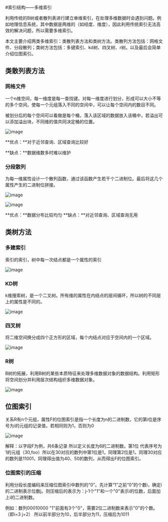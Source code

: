#索引结构——多维索引

利用传统的B树或者散列表进行建立单维索引，在处理多维数据时会遇到问题。例如地理信息系统，其中数据是两维的（如经度、维度），因此利用传统索引无法高效的解决问题，所以需要多维索引。

本文主要介绍两类多维索引：类散列表方法和类树方法。类散列方法包括：网格文件、分段散列；类树方法包括：多键索引、kd树、四叉树、r树。以及最后会简单介绍位图索引。

## 类散列表方法

### 网格文件

一个n维空间，每一维度是每一查找键。对每一维度进行划分，形成可以大小不等的多个空间，使每一个元组落入不同的空间中，可以让每个空间内的数目不同。

被划分后的每个空间可以看做是每个桶，落入该区域的数据放入该桶中，若溢出可以添加溢出块，不同维的值共同决定桶的位置。

![image](http://pic.7tool.cn/uploads/2016/11/index_gird.png)

**优点：**对于近邻查询、区域查询比较好

**缺点：**数据维数多时难以维护

### 分段散列

为每一维属性设计一个散列函数，通过该函数产生若干个二进制位。最后将这几个属性产生的二进制位拼接。

![image](http://pic.7tool.cn/uploads/2016/11/index_hash.png)

![image](http://pic.7tool.cn/uploads/2016/11/index_hash4.png)

**优点：**数据分布比较均匀
**缺点：**对近邻查询、区域查询无用

## 类树方法

### 多建索引

索引的索引，树中每一次结点都是一个属性的索引

![image](http://pic.7tool.cn/uploads/2016/11/index_index.png)

### KD树

k维搜索树，是一个二叉树。所有维的属性在内结点的层间循环，所以树的不同层上的属性是不同的。

![image](http://pic.7tool.cn/uploads/2016/11/index_kdtree.png)

### 四叉树

将二维空间换分成四个正方形的区域，每个内结点对应于空间内的一个区域。

![image](http://pic.7tool.cn/uploads/2016/11/index_fourtree.png)

### R树

B树的拓展，利用B树的某些本质特征来处理多维数据对象的数据结构。利用矩形将空间划分并利用层次结构组织多维数据对象。

![image](http://pic.7tool.cn/uploads/2016/11/index_rtree.png)

## 位图索引

关系R有n个元组，属性F的位图索引是指一个长度为n的二进制数，它的第i位是序号为i的元组的记录值，若相同则为1，否则为0

![image](http://pic.7tool.cn/uploads/2016/11/index_image.png)

解释：以字段F为例，共6条记录 所以定义长度为6的二进制数。第1位 代表序号为1的元组（30,foo）所以在30对应的数列中第1位是1，同理第2位是1，同理30对应的数列是11001，同理得出值为40、50的数列，从而得出F的位图索引。

### 位图索引的压缩

利用分段长度编码来压缩位图索引中数列的“0”。先计算“1”之前“0”的个数i，确定i的二进制表示位数j。则压缩后的表示为：j-1个"1"和一个"0"表示i的位数，后面加上i的二进制数。

例如：数列00010000 "1"前面有3个"0"，需要2位二进制数来表示"0"的个数。（即i=3 j=2） 所以前半部分为10，后半部分为11，压缩后为1011
